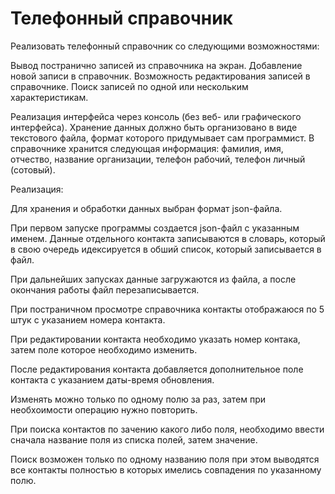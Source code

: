 # Телефонный справочник

Реализовать телефонный справочник со следующими возможностями:

Вывод постранично записей из справочника на экран.
Добавление новой записи в справочник.
Возможность редактирования записей в справочнике.
Поиск записей по одной или нескольким характеристикам.

Реализация интерфейса через консоль (без веб- или графического интерфейса).
Хранение данных должно быть организовано в виде текстового файла, формат которого придумывает сам программист.
В справочнике хранится следующая информация: фамилия, имя, отчество, название организации, телефон рабочий, телефон личный (сотовый).

Реализация:

Для хранения и обработки данных выбран формат json-файла.

При первом запуске программы создается json-файл с указанным именем.
Данные отдельного контакта записываются в словарь, который в свою очередь идексируется в обший список, который записывается в файл.

При дальнейших запусках данные загружаются из файла, а после окончания работы файл перезаписывается.

При постраничном просмотре справочника контакты отображаюся по 5 штук с указанием номера контакта.

При редактировании контакта необходимо указать номер контака, затем поле которое необходимо изменить.

После редактирования контакта добавляется дополнительное поле контакта с указанием даты-время обновления.

Изменять можно только по одному полю за раз, затем при необхоимости операцию нужно повторить.

При поиска контактов по зачению какого либо поля, необходимо ввести сначала название поля из списка полей, затем значение.

Поиск возможен только по одному названию поля при этом выводятся все контакты полностью в которых имелись совпадения по указанному полю.
